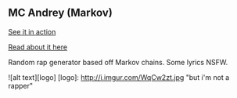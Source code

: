 ## MC Andrey (Markov)

[See it in action](http://mc-andrey.aws.af.cm)

[Read about it here](http://shahidchohan.com/blog/?p=211)

Random rap generator based off Markov chains. Some lyrics NSFW.

![alt text][logo]
[logo]: http://i.imgur.com/WqCw2zt.jpg "but i'm not a rapper"